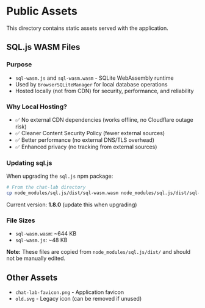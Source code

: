 # Public Assets

This directory contains static assets served with the application.

## SQL.js WASM Files

### Purpose
- `sql-wasm.js` and `sql-wasm.wasm` - SQLite WebAssembly runtime
- Used by `BrowserSQLiteManager` for local database operations
- Hosted locally (not from CDN) for security, performance, and reliability

### Why Local Hosting?
- ✅ No external CDN dependencies (works offline, no Cloudflare outage risk)
- ✅ Cleaner Content Security Policy (fewer external sources)
- ✅ Better performance (no external DNS/TLS overhead)
- ✅ Enhanced privacy (no tracking from external sources)

### Updating sql.js

When upgrading the `sql.js` npm package:

```bash
# From the chat-lab directory
cp node_modules/sql.js/dist/sql-wasm.wasm node_modules/sql.js/dist/sql-wasm.js public/
```

Current version: **1.8.0** (update this when upgrading)

### File Sizes
- `sql-wasm.wasm`: ~644 KB
- `sql-wasm.js`: ~48 KB

**Note:** These files are copied from `node_modules/sql.js/dist/` and should not be manually edited.

## Other Assets

- `chat-lab-favicon.png` - Application favicon
- `old.svg` - Legacy icon (can be removed if unused)

